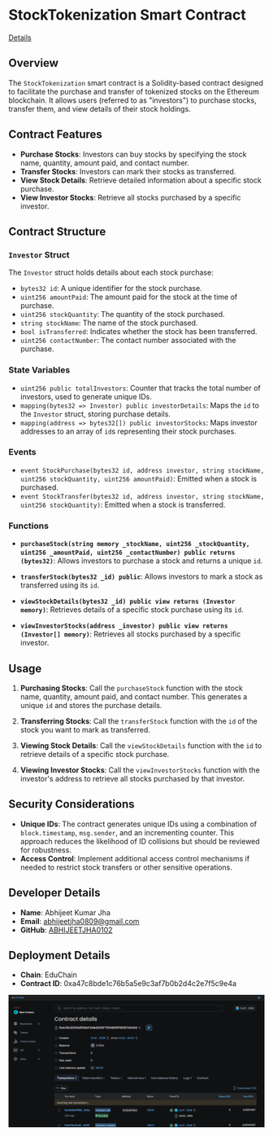 
# StockTokenization Smart Contract

[ Details](desc.jpg)

## Overview

The `StockTokenization` smart contract is a Solidity-based contract designed to facilitate the purchase and transfer of tokenized stocks on the Ethereum blockchain. It allows users (referred to as "investors") to purchase stocks, transfer them, and view details of their stock holdings.

## Contract Features

- **Purchase Stocks**: Investors can buy stocks by specifying the stock name, quantity, amount paid, and contact number.
- **Transfer Stocks**: Investors can mark their stocks as transferred.
- **View Stock Details**: Retrieve detailed information about a specific stock purchase.
- **View Investor Stocks**: Retrieve all stocks purchased by a specific investor.

## Contract Structure

### `Investor` Struct

The `Investor` struct holds details about each stock purchase:
- `bytes32 id`: A unique identifier for the stock purchase.
- `uint256 amountPaid`: The amount paid for the stock at the time of purchase.
- `uint256 stockQuantity`: The quantity of the stock purchased.
- `string stockName`: The name of the stock purchased.
- `bool isTransferred`: Indicates whether the stock has been transferred.
- `uint256 contactNumber`: The contact number associated with the purchase.

### State Variables

- `uint256 public totalInvestors`: Counter that tracks the total number of investors, used to generate unique IDs.
- `mapping(bytes32 => Investor) public investorDetails`: Maps the `id` to the `Investor` struct, storing purchase details.
- `mapping(address => bytes32[]) public investorStocks`: Maps investor addresses to an array of `id`s representing their stock purchases.

### Events

- `event StockPurchase(bytes32 id, address investor, string stockName, uint256 stockQuantity, uint256 amountPaid)`: Emitted when a stock is purchased.
- `event StockTransfer(bytes32 id, address investor, string stockName, uint256 stockQuantity)`: Emitted when a stock is transferred.

### Functions

- **`purchaseStock(string memory _stockName, uint256 _stockQuantity, uint256 _amountPaid, uint256 _contactNumber) public returns (bytes32)`**:
  Allows investors to purchase a stock and returns a unique `id`.

- **`transferStock(bytes32 _id) public`**:
  Allows investors to mark a stock as transferred using its `id`.

- **`viewStockDetails(bytes32 _id) public view returns (Investor memory)`**:
  Retrieves details of a specific stock purchase using its `id`.

- **`viewInvestorStocks(address _investor) public view returns (Investor[] memory)`**:
  Retrieves all stocks purchased by a specific investor.

## Usage

1. **Purchasing Stocks**:
   Call the `purchaseStock` function with the stock name, quantity, amount paid, and contact number. This generates a unique `id` and stores the purchase details.

2. **Transferring Stocks**:
   Call the `transferStock` function with the `id` of the stock you want to mark as transferred.

3. **Viewing Stock Details**:
   Call the `viewStockDetails` function with the `id` to retrieve details of a specific stock purchase.

4. **Viewing Investor Stocks**:
   Call the `viewInvestorStocks` function with the investor's address to retrieve all stocks purchased by that investor.

## Security Considerations

- **Unique IDs**: The contract generates unique IDs using a combination of `block.timestamp`, `msg.sender`, and an incrementing counter. This approach reduces the likelihood of ID collisions but should be reviewed for robustness.
- **Access Control**: Implement additional access control mechanisms if needed to restrict stock transfers or other sensitive operations.

## Developer Details

- **Name**: Abhijeet Kumar Jha
- **Email**: abhijeetjha0809@gmail.com
- **GitHub**: [ABHIJEETJHA0102](https://github.com/ABHIJEETJHA0102)

## Deployment Details

- **Chain**: EduChain
- **Contract ID**: 0xa47c8bde1c76b5a5e9c3af7b0b2d4c2e7f5c9e4a

![Contract Details](image.png)
